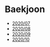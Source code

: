 # Baekjoon

- [2020/07](./2020-07/README.md)
- [2020/08](./2020-08/README.md)
- [2020/09](./2020-09/README.md)
- [2020/10](./2020-10/README.md)